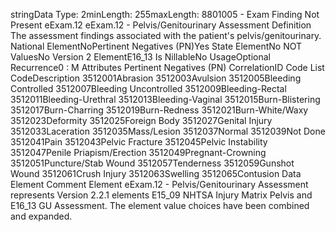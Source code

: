 

stringData Type: 2minLength: 255maxLength: 
8801005 - Exam Finding Not Present
eExam.12
eExam.12 - Pelvis/Genitourinary Assessment
Definition
The assessment findings associated with the patient's pelvis/genitourinary.
National ElementNoPertinent Negatives (PN)Yes
State ElementNo
NOT ValuesNo
Version 2 ElementE16_13
Is NillableNo
UsageOptional
Recurrence0 : M
Attributes
Pertinent Negatives (PN)
CorrelationID
Code List
CodeDescription
3512001Abrasion
3512003Avulsion
3512005Bleeding Controlled
3512007Bleeding Uncontrolled
3512009Bleeding-Rectal
3512011Bleeding-Urethral
3512013Bleeding-Vaginal
3512015Burn-Blistering
3512017Burn-Charring
3512019Burn-Redness
3512021Burn-White/Waxy
3512023Deformity
3512025Foreign Body
3512027Genital Injury
3512033Laceration
3512035Mass/Lesion
3512037Normal
3512039Not Done
3512041Pain
3512043Pelvic Fracture
3512045Pelvic Instability
3512047Penile Priapism/Erection
3512049Pregnant-Crowning
3512051Puncture/Stab Wound
3512057Tenderness
3512059Gunshot Wound
3512061Crush Injury
3512063Swelling
3512065Contusion
Data Element Comment
Element eExam.12 - Pelvis/Genitourinary Assessment represents Version 2.2.1 elements E15_09 NHTSA Injury Matrix Pelvis
and E16_13 GU Assessment. The element value choices have been combined and expanded.